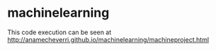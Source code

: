 # machinelearning
This code execution can be seen at http://anamecheverri.github.io/machinelearning/machineproject.html
